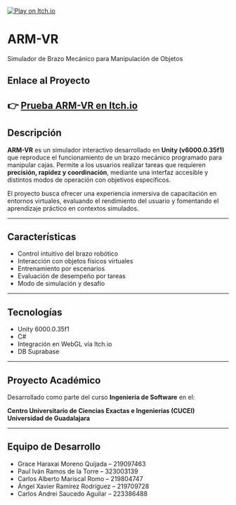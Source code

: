 [![Play on Itch.io](https://img.shields.io/badge/Play%20on-Itch.io-red?logo=itch-io)](https://b3tox.itch.io/arm-vr)

# ARM-VR

Simulador de Brazo Mecánico para Manipulación de Objetos

## Enlace al Proyecto

👉 [Prueba ARM-VR en Itch.io](https://b3tox.itch.io/arm-vr)
---

## Descripción

**ARM-VR** es un simulador interactivo desarrollado en **Unity (v6000.0.35f1)** que reproduce el funcionamiento de un brazo mecánico programado para manipular cajas. Permite a los usuarios realizar tareas que requieren **precisión, rapidez y coordinación**, mediante una interfaz accesible y distintos modos de operación con objetivos específicos.

El proyecto busca ofrecer una experiencia inmersiva de capacitación en entornos virtuales, evaluando el rendimiento del usuario y fomentando el aprendizaje práctico en contextos simulados.

---

## Características

- Control intuitivo del brazo robótico
- Interacción con objetos físicos virtuales
- Entrenamiento por escenarios
- Evaluación de desempeño por tareas
- Modo de simulación y desafío

---

## Tecnologías

- Unity 6000.0.35f1  
- C#  
- Integración en WebGL vía Itch.io  
- DB Suprabase

---

## Proyecto Académico

Desarrollado como parte del curso **Ingeniería de Software** en el:

**Centro Universitario de Ciencias Exactas e Ingenierías (CUCEI)**  
**Universidad de Guadalajara**

---

## Equipo de Desarrollo

- Grace Haraxai Moreno Quijada – 219097463  
- Paul Iván Ramos de la Torre – 323003139  
- Carlos Alberto Mariscal Romo – 219804747  
- Ángel Xavier Ramírez Rodríguez – 219709728  
- Carlos Andrei Saucedo Aguilar – 223386488  

